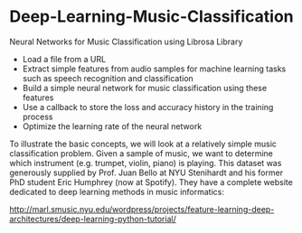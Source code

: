# Deep-Learning-Music-Classification
 Neural Networks for Music Classification using Librosa Library
- Load a file from a URL
- Extract simple features from audio samples for machine learning tasks such as speech recognition and classification
- Build a simple neural network for music classification using these features
- Use a callback to store the loss and accuracy history in the training process
- Optimize the learning rate of the neural network

To illustrate the basic concepts, we will look at a relatively simple music classification problem. Given a sample of music, we want to determine which instrument (e.g. trumpet, violin, piano) is playing. This dataset was generously supplied by Prof. Juan Bello at NYU Stenihardt and his former PhD student Eric Humphrey (now at Spotify). They have a complete website dedicated to deep learning methods in music informatics:

http://marl.smusic.nyu.edu/wordpress/projects/feature-learning-deep-architectures/deep-learning-python-tutorial/
